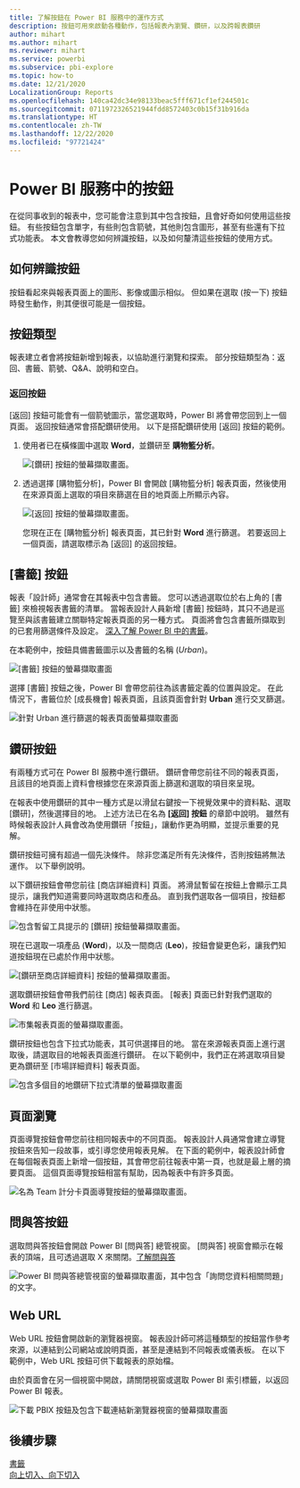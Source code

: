 ```yaml
---
title: 了解按鈕在 Power BI 服務中的運作方式
description: 按鈕可用來啟動各種動作，包括報表內瀏覽、鑽研，以及跨報表鑽研
author: mihart
ms.author: mihart
ms.reviewer: mihart
ms.service: powerbi
ms.subservice: pbi-explore
ms.topic: how-to
ms.date: 12/21/2020
LocalizationGroup: Reports
ms.openlocfilehash: 140ca42dc34e98133beac5fff671cf1ef244501c
ms.sourcegitcommit: 0711972326521944fdd8572403c0b15f31b916da
ms.translationtype: HT
ms.contentlocale: zh-TW
ms.lasthandoff: 12/22/2020
ms.locfileid: "97721424"
---
```

# <a name="buttons-in-the-power-bi-service"></a>Power BI 服務中的按鈕
在從同事收到的報表中，您可能會注意到其中包含按鈕，且會好奇如何使用這些按鈕。 有些按鈕包含單字，有些則包含箭號，其他則包含圖形，甚至有些還有下拉式功能表。 本文會教導您如何辨識按鈕，以及如何釐清這些按鈕的使用方式。

## <a name="how-to-recognize-a-button"></a>如何辨識按鈕
按鈕看起來與報表頁面上的圖形、影像或圖示相似。 但如果在選取 (按一下) 按鈕時發生動作，則其便很可能是一個按鈕。

## <a name="types-of-buttons"></a>按鈕類型
報表建立者會將按鈕新增到報表，以協助進行瀏覽和探索。 部分按鈕類型為：返回、書籤、箭號、Q&A、說明和空白。 

### <a name="back-buttons"></a>返回按鈕 
[返回] 按鈕可能會有一個箭號圖示，當您選取時，Power BI 將會帶您回到上一個頁面。  返回按鈕通常會搭配鑽研使用。 以下是搭配鑽研使用 [返回] 按鈕的範例。

1. 使用者已在橫條圖中選取 **Word**，並鑽研至 **購物籃分析**。

    ![[鑽研] 按鈕的螢幕擷取畫面。](media/end-user-buttons/power-bi-drillthrough.png)

2. 透過選擇 [購物籃分析]，Power BI 會開啟 [購物籃分析] 報表頁面，然後使用在來源頁面上選取的項目來篩選在目的地頁面上所顯示內容。

    ![[返回] 按鈕的螢幕擷取畫面。](media/end-user-buttons/power-bi-back.png)

    您現在正在 [購物籃分析] 報表頁面，其已針對 **Word** 進行篩選。 若要返回上一個頁面，請選取標示為 [返回] 的返回按鈕。 

## <a name="bookmark-buttons"></a>[書籤] 按鈕
報表「設計師」通常會在其報表中包含書籤。 您可以透過選取位於右上角的 [書籤] 來檢視報表書籤的清單。 當報表設計人員新增 [書籤] 按鈕時，其只不過是巡覽至與該書籤建立關聯特定報表頁面的另一種方式。 頁面將會包含書籤所擷取到的已套用篩選條件及設定。 [深入了解 Power BI 中的書籤](end-user-bookmarks.md)。 

在本範例中，按鈕具備書籤圖示以及書籤的名稱 (*Urban*)。 

![[書籤] 按鈕的螢幕擷取畫面](media/end-user-buttons/power-bi-bookmark.png)

選擇 [書籤] 按鈕之後，Power BI 會帶您前往為該書籤定義的位置與設定。  在此情況下，書籤位於 [成長機會] 報表頁面，且該頁面會針對 **Urban** 進行交叉篩選。

![針對 Urban 進行篩選的報表頁面螢幕擷取畫面](media/end-user-buttons/power-bi-urban.png)


## <a name="drillthrough-buttons"></a>鑽研按鈕
有兩種方式可在 Power BI 服務中進行鑽研。 鑽研會帶您前往不同的報表頁面，且該目的地頁面上資料會根據您在來源頁面上篩選和選取的項目來呈現。

在報表中使用鑽研的其中一種方式是以滑鼠右鍵按一下視覺效果中的資料點、選取 [鑽研]，然後選擇目的地。 上述方法已在名為 **[返回] 按鈕** 的章節中說明。 雖然有時候報表設計人員會改為使用鑽研「按鈕」，讓動作更為明顯，並提示重要的見解。  

鑽研按鈕可擁有超過一個先決條件。 除非您滿足所有先決條件，否則按鈕將無法運作。 以下舉例說明。

以下鑽研按鈕會帶您前往 [商店詳細資料] 頁面。 將滑鼠暫留在按鈕上會顯示工具提示，讓我們知道需要同時選取商店和產品。 直到我們選取各一個項目，按鈕都會維持在非使用中狀態。

![包含暫留工具提示的 [鑽研] 按鈕螢幕擷取畫面。](media/end-user-buttons/power-bi-drill-two-selections.png)

現在已選取一項產品 (**Word**)，以及一間商店 (**Leo**)，按鈕會變更色彩，讓我們知道按鈕現在已處於作用中狀態。

![[鑽研至商店詳細資料] 按鈕的螢幕擷取畫面。](media/end-user-buttons/power-bi-select-both.png)

選取鑽研按鈕會帶我們前往 [商店] 報表頁面。 [報表] 頁面已針對我們選取的 **Word** 和 **Leo** 進行篩選。

![市集報表頁面的螢幕擷取畫面。](media/end-user-buttons/power-bi-store.png)

鑽研按鈕也包含下拉式功能表，其可供選擇目的地。 當在來源報表頁面上進行選取後，請選取目的地報表頁面進行鑽研。 在以下範例中，我們正在將選取項目變更為鑽研至 [市場詳細資料] 報表頁面。 

![包含多個目的地鑽研下拉式清單的螢幕擷取畫面](media/end-user-buttons/power-bi-destination.png)

## <a name="page-navigation"></a>頁面瀏覽

頁面導覽按鈕會帶您前往相同報表中的不同頁面。 報表設計人員通常會建立導覽按鈕來告知一段故事，或引導您使用報表見解。 在下面的範例中，報表設計師會在每個報表頁面上新增一個按鈕，其會帶您前往報表中第一頁，也就是最上層的摘要頁面。 這個頁面導覽按鈕相當有幫助，因為報表中有許多頁面。

![名為 Team 計分卡頁面導覽按鈕的螢幕擷取畫面。](media/end-user-buttons/power-bi-nav-button.png)


## <a name="qa-buttons"></a>問與答按鈕 
選取問與答按鈕會開啟 Power BI [問與答] 總管視窗。 [問與答] 視窗會顯示在報表的頂端，且可透過選取 X 來關閉。[了解問與答](end-user-q-and-a.md)

![Power BI 問與答總管視窗的螢幕擷取畫面，其中包含「詢問您資料相關問題」的文字。](media/end-user-buttons/power-bi-qna.png)

## <a name="web-url"></a>Web URL
Web URL 按鈕會開啟新的瀏覽器視窗。 報表設計師可將這種類型的按鈕當作參考來源，以連結到公司網站或說明頁面，甚至是連結到不同報表或儀表板。 在以下範例中，Web URL 按鈕可供下載報表的原始檔。 

由於頁面會在另一個視窗中開啟，請關閉視窗或選取 Power BI 索引標籤，以返回 Power BI 報表。

![下載 PBIX 按鈕及包含下載連結新瀏覽器視窗的螢幕擷取畫面](media/end-user-buttons/power-bi-url.png)

## <a name="next-steps"></a>後續步驟
[書籤](end-user-bookmarks.md)    
[向上切入、向下切入](end-user-drill.md)
